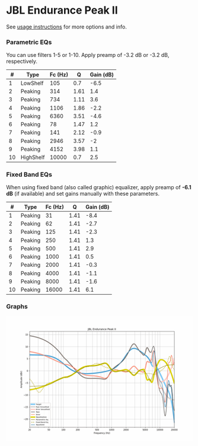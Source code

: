 # JBL Endurance Peak II
See [usage instructions](https://github.com/jaakkopasanen/AutoEq#usage) for more options and info.

### Parametric EQs
You can use filters 1-5 or 1-10. Apply preamp of -3.2 dB or -3.2 dB, respectively.

|   # | Type      |   Fc (Hz) |    Q |   Gain (dB) |
|-----|-----------|-----------|------|-------------|
|   1 | LowShelf  |       105 | 0.7  |        -6.5 |
|   2 | Peaking   |       314 | 1.61 |         1.4 |
|   3 | Peaking   |       734 | 1.11 |         3.6 |
|   4 | Peaking   |      1106 | 1.86 |        -2.2 |
|   5 | Peaking   |      6360 | 3.51 |        -4.6 |
|   6 | Peaking   |        78 | 1.47 |         1.2 |
|   7 | Peaking   |       141 | 2.12 |        -0.9 |
|   8 | Peaking   |      2946 | 3.57 |        -2   |
|   9 | Peaking   |      4152 | 3.98 |         1.1 |
|  10 | HighShelf |     10000 | 0.7  |         2.5 |

### Fixed Band EQs
When using fixed band (also called graphic) equalizer, apply preamp of **-6.1 dB** (if available) and set gains manually with these parameters.

|   # | Type    |   Fc (Hz) |    Q |   Gain (dB) |
|-----|---------|-----------|------|-------------|
|   1 | Peaking |        31 | 1.41 |        -8.4 |
|   2 | Peaking |        62 | 1.41 |        -2.7 |
|   3 | Peaking |       125 | 1.41 |        -2.3 |
|   4 | Peaking |       250 | 1.41 |         1.3 |
|   5 | Peaking |       500 | 1.41 |         2.9 |
|   6 | Peaking |      1000 | 1.41 |         0.5 |
|   7 | Peaking |      2000 | 1.41 |        -0.3 |
|   8 | Peaking |      4000 | 1.41 |        -1.1 |
|   9 | Peaking |      8000 | 1.41 |        -1.6 |
|  10 | Peaking |     16000 | 1.41 |         6.1 |

### Graphs
![](./JBL%20Endurance%20Peak%20II.png)
